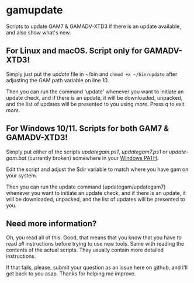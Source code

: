 # gamupdate
Scripts to update GAM7 & GAMADV-XTD3 if there is an update available, and also show what's new.

## For Linux and macOS. Script only for GAMADV-XTD3!
Simply just put the _update_ file in ~/bin and `chmod +x ~/bin/update` after adjusting the GAM path variable on line 10.

Then you can run the command 'update' whenever you want to initiate an update check, and if there is an update, it will be downloaded, unpacked, and the list of updates will be presented to you using _more_. Press q to exit _more_.

## For Windows 10/11. Scripts for both GAM7 & GAMADV-XTD3!
Simply put either of the scripts _updategam.ps1_, _updategam7.ps1_ or _update-gam.bat_ (currently broken) somewhere in your [Windows PATH](https://www.computerhope.com/issues/ch000549.htm).

Edit the script and adjust the $dir variable to match where you have gam on your system.

Then you can run the update command (updategam/updategam7) whenever you want to initiate an update check, and if there is an update, it will be downloaded, unpacked, and the list of updates will be presented to you.

## Need more information?
Oh, you read all of this. Good, that means that you know that you have to read _all_ instructions before trying to use new tools. Same with reading the contents of the actual scripts. They usually contain more detailed instructions.

If that fails, please, submit your question as an issue here on github, and I'll get back to you asap. Thanks for helping me improve.
